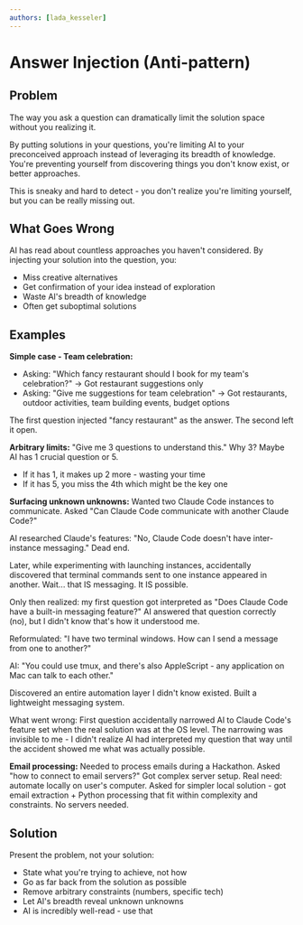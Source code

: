 ```yaml
---
authors: [lada_kesseler]
---
```


# Answer Injection (Anti-pattern)

## Problem
The way you ask a question can dramatically limit the solution space without you realizing it.

By putting solutions in your questions, you're limiting AI to your preconceived approach instead of leveraging its breadth of knowledge. You're preventing yourself from discovering things you don't know exist, or better approaches.

This is sneaky and hard to detect - you don't realize you're limiting yourself, but you can be really missing out.

## What Goes Wrong
AI has read about countless approaches you haven't considered. By injecting your solution into the question, you:
- Miss creative alternatives
- Get confirmation of your idea instead of exploration
- Waste AI's breadth of knowledge
- Often get suboptimal solutions

## Examples

**Simple case - Team celebration:**
- Asking: "Which fancy restaurant should I book for my team's celebration?" → Got restaurant suggestions only
- Asking: "Give me suggestions for team celebration" → Got restaurants, outdoor activities, team building events, budget options

The first question injected "fancy restaurant" as the answer. The second left it open.

**Arbitrary limits:**
"Give me 3 questions to understand this." Why 3? Maybe AI has 1 crucial question or 5.
- If it has 1, it makes up 2 more - wasting your time
- If it has 5, you miss the 4th which might be the key one

**Surfacing unknown unknowns:**
Wanted two Claude Code instances to communicate. Asked "Can Claude Code communicate with another Claude Code?"

AI researched Claude's features: "No, Claude Code doesn't have inter-instance messaging." Dead end.

Later, while experimenting with launching instances, accidentally discovered that terminal commands sent to one instance appeared in another. Wait... that IS messaging. It IS possible.

Only then realized: my first question got interpreted as "Does Claude Code have a built-in messaging feature?" AI answered that question correctly (no), but I didn't know that's how it understood me.

Reformulated: "I have two terminal windows. How can I send a message from one to another?"

AI: "You could use tmux, and there's also AppleScript - any application on Mac can talk to each other."

Discovered an entire automation layer I didn't know existed. Built a lightweight messaging system.

What went wrong: First question accidentally narrowed AI to Claude Code's feature set when the real solution was at the OS level. The narrowing was invisible to me - I didn't realize AI had interpreted my question that way until the accident showed me what was actually possible.

**Email processing:**
Needed to process emails during a Hackathon. Asked "how to connect to email servers?" Got complex server setup. Real need: automate locally on user's computer. Asked for simpler local solution - got email extraction + Python processing that fit within complexity and constraints. No servers needed.

## Solution
Present the problem, not your solution:
- State what you're trying to achieve, not how
- Go as far back from the solution as possible
- Remove arbitrary constraints (numbers, specific tech)
- Let AI's breadth reveal unknown unknowns
- AI is incredibly well-read - use that